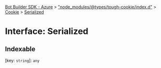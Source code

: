 [Bot Builder SDK - Azure](../README.md) > ["node_modules/@types/tough-cookie/index.d"](../modules/_node_modules__types_tough_cookie_index_d_.md) > [Cookie](../classes/_node_modules__types_tough_cookie_index_d_.cookie.md) > [Serialized](../interfaces/_node_modules__types_tough_cookie_index_d_.cookie.serialized.md)



# Interface: Serialized

## Indexable

\[key: `string`\]:&nbsp;`any`

